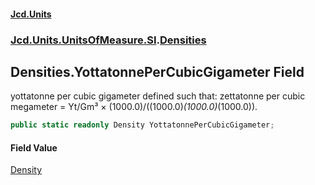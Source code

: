 #### [Jcd.Units](index 'index')
### [Jcd.Units.UnitsOfMeasure.SI](Jcd.Units.UnitsOfMeasure.SI 'Jcd.Units.UnitsOfMeasure.SI').[Densities](Densities 'Jcd.Units.UnitsOfMeasure.SI.Densities')

## Densities.YottatonnePerCubicGigameter Field

yottatonne per cubic gigameter defined such that: zettatonne per cubic megameter = Yt/Gm³ ×
(1000.0)/((1000.0)*(1000.0)*(1000.0)).

```csharp
public static readonly Density YottatonnePerCubicGigameter;
```

#### Field Value
[Density](Density 'Jcd.Units.UnitTypes.Density')